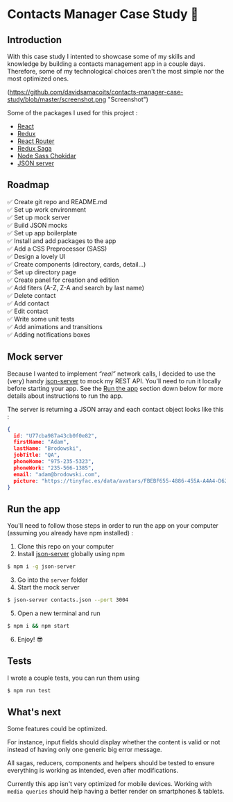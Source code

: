 # Contacts Manager Case Study 👥

## Introduction

With this case study I intented to showcase some of my skills and knowledge by building a contacts management app in a couple days. Therefore, some of my technological choices aren't the most simple nor the most optimized ones. 

(https://github.com/davidsamacoits/contacts-manager-case-study/blob/master/screenshot.png "Screenshot")

Some of the packages I used for this project :
* [React](https://github.com/facebook/react)
* [Redux](https://github.com/reduxjs/react-redux)
* [React Router](https://github.com/ReactTraining/react-router)
* [Redux Saga](https://github.com/redux-saga/redux-saga)
* [Node Sass Chokidar](https://github.com/michaelwayman/node-sass-chokidar) 
* [JSON server](https://github.com/typicode/json-server)

## Roadmap

✅ Create git repo and README.md  
✅ Set up work environment  
✅ Set up mock server  
✅ Build JSON mocks  
✅ Set up app boilerplate  
✅ Install and add packages to the app  
✅ Add a CSS Preprocessor (SASS)  
✅ Design a lovely UI  
✅ Create components (directory, cards, detail...)  
✅ Set up directory page    
✅ Create panel for creation and edition   
✅ Add fiters (A-Z, Z-A and search by last name)    
✅ Delete contact    
✅ Add contact    
✅️ Edit contact    
✅️ Write some unit tests  
✅ Add animations and transitions  
✅️ Adding notifications boxes 

## Mock server

Because I wanted to implement *“real”* network calls, I decided to use the (very) handy [json-server](https://github.com/typicode/json-server) to mock my REST API. You'll need to run it locally before starting your app. See the [Run the app](#run-the-app) section down below for more details about instructions to run the app.

The server is returning a JSON array and each contact object looks like this :

```json 
{
  id: "U77cba987a43cb0f0e82",
  firstName: "Adam",
  lastName: "Brodowski",
  jobTitle: "QA",
  phoneHome: "975-235-5323",
  phoneWork: "235-566-1385",
  email: "adam@brodowski.com",
  picture: "https://tinyfac.es/data/avatars/FBEBF655-4886-455A-A4A4-D62B77DD419B.jpeg"
}
```

## Run the app

You'll need to follow those steps in order to run the app on your computer (assuming you already have npm installed) :
1. Clone this repo on your computer
2. Install [json-server](https://github.com/typicode/json-server) globally using npm   
```bash
$ npm i -g json-server
```
3. Go into the `server` folder
4. Start the mock server
```bash
$ json-server contacts.json --port 3004
```
5. Open a new terminal and run
```bash
$ npm i && npm start
```
6. Enjoy! 😎

## Tests

I wrote a couple tests, you can run them using 
```bash
$ npm run test
```

## What's next

Some features could be optimized.

For instance, input fields should display whether the content is valid or not instead of having only one generic big error message.

All sagas, reducers, components and helpers should be tested to ensure everything is working as intended, even after modifications.

Currently this app isn't very optimized for mobile devices. Working with `media queries` should help having a better render on smartphones & tablets.